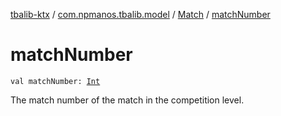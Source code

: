 [tbalib-ktx](../../index.md) / [com.npmanos.tbalib.model](../index.md) / [Match](index.md) / [matchNumber](./match-number.md)

# matchNumber

`val matchNumber: `[`Int`](https://kotlinlang.org/api/latest/jvm/stdlib/kotlin/-int/index.html)

The match number of the match in the competition level.

